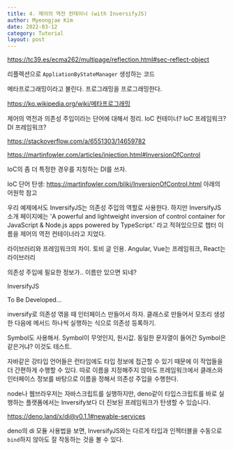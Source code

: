 ```yaml
---
title: 4. 제어의 역전 컨테이너 (with InversifyJS)
author: Myeongjae Kim
date: 2022-03-12
category: Tutorial
layout: post
---
```


https://tc39.es/ecma262/multipage/reflection.html#sec-reflect-object

리플렉션으로 `AppliationByStateManager` 생성하는 코드

메타프로그래밍이라고 불린다. 프로그래밍을 프로그래밍한다.

https://ko.wikipedia.org/wiki/메타프로그래밍





제어의 역전과 의존성 주입이라는 단어에 대해서 정리. IoC 컨테이너? IoC 프레임워크? DI 프레임워크?

https://stackoverflow.com/a/6551303/14659782

https://martinfowler.com/articles/injection.html#InversionOfControl

IoC의 좀 더 특정한 경우를 지칭하는 DI를 쓰자.

IoC 단어 탄생: https://martinfowler.com/bliki/InversionOfControl.html 아래의 어원학 참고

우리 예제에서도 InversifyJS는 의존성 주입의 역할로 사용한다. 하지만 InversifyJS 소개 페이지에는 'A powerful and lightweight inversion of control container
for JavaScript & Node.js apps powered by TypeScript.' 라고 적혀있으므로 챕터 이름을 제어의 역전 컨테이너라고 지었다.




라이브러리와 프레임워크의 차이. 토비 글 인용. Angular, Vue는 프레임워크, React는 라이브러리

의존성 주입에 필요한 정보가.. 이름만 있으면 되네?

InversifyJS

To Be Developed...

inversify로 의존성 엮을 때 인터페이스 만들어서 하자. 클래스로 만들어서 모조리 생성한 다음에 메서드 하나씩 실행하는 식으로 의존성 등록하기.

Symbol도 사용해서. Symbol이 무엇인지, 원시값. 동일한 문자열이 들어간 Symbol은 같은거냐? 이것도 테스트.




자바같은 강타입 언어들은 런타임에도 타입 정보에 접근할 수 있기 때문에 이 작업들을 더 간편하게 수행할 수 있다. 따로 이름을 지정해주지 않아도 프레임워크에서
클래스와 인터페이스 정보를 바탕으로 이름을 정해서 의존성 주입을 수행한다.

node나 웹브라우저는 자바스크립트를 실행하지만, deno같이 타입스크립트를 바로 실행하는 플랫폼에서는 Inversify보다 더 진보된 프레임워크가 탄생할 수 있습니다.

https://deno.land/x/di@v0.1.1#newable-services

deno의 di 모듈 사용법을 보면, InversifyJS와는 다르게 타입과 인젝터블을 수동으로 `bind`하지 않아도 잘 작동하는 것을 볼 수 있다.


